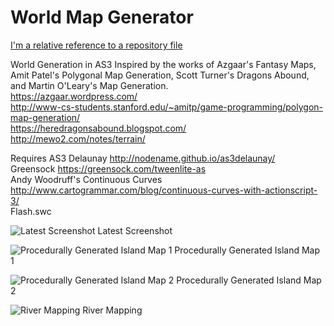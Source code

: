 # World Map Generator

[I'm a relative reference to a repository file](../test.md)

World Generation in AS3
Inspired by the works of Azgaar's Fantasy Maps, Amit Patel's Polygonal Map Generation, Scott Turner's Dragons Abound, and Martin O'Leary's Map Generation.  
https://azgaar.wordpress.com/  
http://www-cs-students.stanford.edu/~amitp/game-programming/polygon-map-generation/  
https://heredragonsabound.blogspot.com/  
http://mewo2.com/notes/terrain/  


Requires
AS3 Delaunay http://nodename.github.io/as3delaunay/  
Greensock https://greensock.com/tweenlite-as  
Andy Woodruff's Continuous Curves http://www.cartogrammar.com/blog/continuous-curves-with-actionscript-3/  
Flash.swc  

![Latest Screenshot](https://i.imgur.com/MXSi5HI.png)
Latest Screenshot  

![Procedurally Generated Island Map 1](https://i.imgur.com/jfRGyjT.png)
Procedurally Generated Island Map 1  


![Procedurally Generated Island Map 2](https://i.imgur.com/VyMiffr.png)
Procedurally Generated Island Map 2  


![River Mapping](https://i.imgur.com/oKNWJWE.png)
River Mapping  
